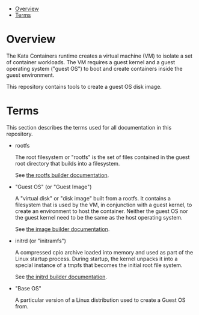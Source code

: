 * [Overview](#overview)
* [Terms](#terms)

# Overview

The Kata Containers runtime creates a virtual machine (VM) to isolate a set of
container workloads. The VM requires a guest kernel and a guest operating system
("guest OS") to boot and create containers inside the guest
environment.

This repository contains tools to create a guest OS disk image.

# Terms

This section describes the terms used for all documentation in this repository.

- rootfs

  The root filesystem or "rootfs" is the set of files contained in the
  guest root directory that builds into a filesystem.

  See [the rootfs builder documentation](rootfs-builder/README.md).

- "Guest OS" (or "Guest Image")

  A "virtual disk" or "disk image" built from a rootfs. It contains a
  filesystem that is used by the VM, in conjunction with a guest kernel, to
  create an environment to host the container. Neither the guest OS nor the
  guest kernel need to be the same as the host operating system.

  See [the image builder documentation](image-builder/README.md).

- initrd (or "initramfs")

  A compressed cpio archive loaded into memory and used as part of the Linux
  startup process. During startup, the kernel unpacks it into a special
  instance of a tmpfs that becomes the initial root file system.

  See [the initrd builder documentation](initrd-builder/README.md).

- "Base OS"

  A particular version of a Linux distribution used to create a Guest OS from.

